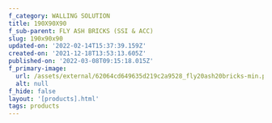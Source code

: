 ```yaml
---
f_category: WALLING SOLUTION
title: 190X90X90
f_sub-parent: FLY ASH BRICKS (SSI & ACC)
slug: 190x90x90
updated-on: '2022-02-14T15:37:39.159Z'
created-on: '2021-12-18T13:53:13.605Z'
published-on: '2022-03-08T09:15:18.015Z'
f_primary-image:
  url: /assets/external/62064cd649635d219c2a9528_fly20ash20bricks-min.png
  alt: null
f_hide: false
layout: '[products].html'
tags: products
---
```



